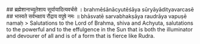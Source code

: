 <section>
<section data-markdown>
## ब्रह्मेशानाच्युतेशाय सूर्यायादित्यवर्चसे ।
brahmēśānācyutēśāya sūryāyādityavarcasē
## भास्वते सर्वभक्षाय रौद्राय वपुषे नमः ॥
bhāsvatē sarvabhakṣāya raudrāya vapuṣē namaḥ
<!--
</section>
<section data-markdown>
> Salutations to the Lord of Brahma, Śiva and Viṣṇu, salutations to Sūrya the sun god, who (by his power and effulgence) is both the illuminator and devourer of all and is of a form that is fierce like Rudra.
</section>
<section data-markdown>
-->
> Salutations to the Lord of Brahma, shiva and Achyuta, salutations to the powerful and to the effulgence in the Sun that is both the illuminator and devourer of all and is of a form that is fierce like Rudra.
</section>
</section>

